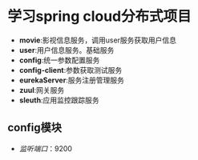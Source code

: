# 学习spring cloud分布式项目

- **movie**:影视信息服务，调用user服务获取用户信息
- **user**:用户信息服务。基础服务
- **config**:统一参数配置服务
- **config-client**:参数获取测试服务
- **eurekaServer**:服务注册管理服务
- **zuul**:网关服务
- **sleuth**:应用监控跟踪服务

## **config**模块

- *监听端口*：9200
